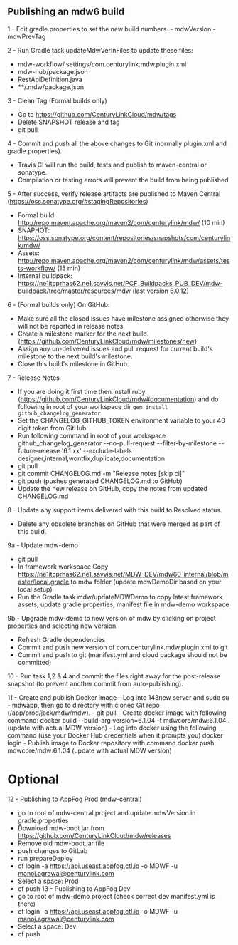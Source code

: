 ## Publishing an mdw6 build

1 - Edit gradle.properties to set the new build numbers.
    - mdwVersion
    - mdwPrevTag
    
2 - Run Gradle task updateMdwVerInFiles to update these files: 
  - mdw-workflow/.settings/com.centurylink.mdw.plugin.xml
  - mdw-hub/package.json
  - RestApiDefinition.java
  - **/.mdw/package.json

3 - Clean Tag (Formal builds only)
  - Go to https://github.com/CenturyLinkCloud/mdw/tags
  - Delete SNAPSHOT release and tag
  - git pull
        
4 - Commit and push all the above changes to Git (normally plugin.xml and gradle.properties).
  - Travis CI will run the build, tests and publish to maven-central or sonatype.
  - Compilation or testing errors will prevent the build from being published.

5 - After success, verify release artifacts are published to Maven Central (https://oss.sonatype.org/#stagingRepositories)
  - Formal build:       http://repo.maven.apache.org/maven2/com/centurylink/mdw/ (10 min)
  - SNAPHOT:            https://oss.sonatype.org/content/repositories/snapshots/com/centurylink/mdw/ 
  - Assets:             http://repo.maven.apache.org/maven2/com/centurylink/mdw/assets/tests-workflow/  (15 min)
  - Internal buildpack: https://ne1itcprhas62.ne1.savvis.net/PCF_Buildpacks_PUB_DEV/mdw-buildpack/tree/master/resources/mdw (last version 6.0.12) 

6 - (Formal builds only) On GitHub:
  - Make sure all the closed issues have milestone assigned otherwise they will not be reported in release notes.
  - Create a milestone marker for the next build. (https://github.com/CenturyLinkCloud/mdw/milestones/new)
  - Assign any un-delivered issues and pull request for current build's milestone to the next build's milestone.
  - Close this build's milestone in GitHub.
    
7 - Release Notes
  - If you are doing it first time then install ruby (https://github.com/CenturyLinkCloud/mdw#documentation) and do following in root of your workspace dir 
    `gem install github_changelog_generator`
  - Set the CHANGELOG_GITHUB_TOKEN environment variable to your 40 digit token from GitHub
  - Run following command in root of your workspace
  github_changelog_generator --no-pull-request  --filter-by-milestone --future-release '6.1.xx' --exclude-labels designer,internal,wontfix,duplicate,documentation
  - git pull
  - git commit CHANGELOG.md -m "Release notes [skip ci]" 
  - git push (pushes generated CHANGELOG.md to GitHub)
  - Update the new release on GitHub, copy the notes from updated CHANGELOG.md

8 - Update any support items delivered with this build to Resolved status.
  - Delete any obsolete branches on GitHub that were merged as part of this build.

9a - Update mdw-demo
  - git pull 
  - In framework workspace Copy https://ne1itcprhas62.ne1.savvis.net/MDW_DEV/mdw60_internal/blob/master/local.gradle to mdw folder (update mdwDemoDir based on your local setup) 
  - Run the Gradle task mdw/updateMDWDemo to copy latest framework assets, update gradle.properties, manifest file in mdw-demo workspace
   
9b - Upgrade mdw-demo to new version of mdw by clicking on project properties and selecting new version
  - Refresh Gradle dependencies
  - Commit and push new version of com.centurylink.mdw.plugin.xml to git
  - Commit and push to git (manifest.yml and cloud package should not be committed)

10 - Run task 1,2 & 4 and commit the files right away for the post-release snapshot (to prevent another commit from auto-publishing).

11 - Create and publish Docker image
    - Log into 143new server and sudo su - mdwapp, then go to directory with cloned Git repo (/app/prod/jack/mdw/mdw).
    - git pull
    - Create docker image with following command:
        docker build --build-arg version=6.1.04 -t mdwcore/mdw:6.1.04 .   (update with actual MDW version)
    - Log into docker using the following command (use your Docker Hub credentials when it prompts you)
        docker login
    - Publish image to Docker repository with command
        docker push mdwcore/mdw:6.1.04   (update with actual MDW version)
        
# Optional
12 - Publishing to AppFog Prod (mdw-central)
   -  go to root of mdw-central project and update mdwVersion in gradle.properties
   -  Download mdw-boot jar from https://github.com/CenturyLinkCloud/mdw/releases
   -  Remove old mdw-boot.jar file
   -  push changes to GitLab
   -  run prepareDeploy
   -  cf login -a https://api.useast.appfog.ctl.io -o MDWF -u manoj.agrawal@centurylink.com
   -  Select a space: Prod
   -  cf push
 13 - Publishing to AppFog Dev
   -  go to root of mdw-demo project (check correct dev manifest.yml is there)
   -  cf login -a https://api.useast.appfog.ctl.io -o MDWF -u manoj.agrawal@centurylink.com
   -  Select a space: Dev
   -  cf push
   

